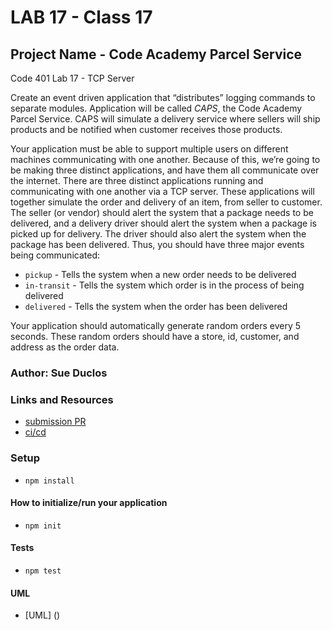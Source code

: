 # LAB 17 - Class 17

## Project Name - Code Academy Parcel Service

Code 401 Lab 17 - TCP Server

Create an event driven application that “distributes” logging commands to separate modules. Application will be called *CAPS*, the Code Academy Parcel Service. CAPS will simulate a delivery service where sellers will ship products and be notified when customer receives those products.

Your application must be able to support multiple users on different machines communicating with one another. Because of this, we’re going to be making three distinct applications, and have them all communicate over the internet. There are three distinct applications running and communicating with one another via a TCP server. These applications will together simulate the order and delivery of an item, from seller to customer. The seller (or vendor) should alert the system that a package needs to be delivered, and a delivery driver should alert the system when a package is picked up for delivery. The driver should also alert the system when the package has been delivered. Thus, you should have three major events being communicated:

- `pickup` - Tells the system when a new order needs to be delivered
- `in-transit` - Tells the system which order is in the process of being delivered
- `delivered` - Tells the system when the order has been delivered

Your application should automatically generate random orders every 5 seconds. These random orders should have a store, id, customer, and address as the order data.

### Author: Sue Duclos

### Links and Resources

- [submission PR]()
- [ci/cd]() 

### Setup

- `npm install`

#### How to initialize/run your application

- `npm init`

#### Tests

- `npm test`

#### UML

- [UML] ()
